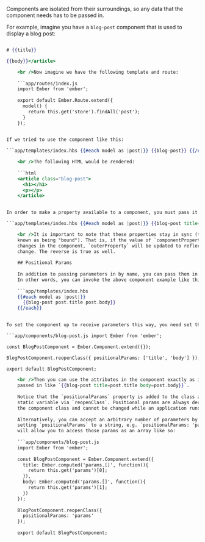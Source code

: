 Components are isolated from their surroundings, so any data that the component needs has to be passed in.

For example, imagine you have a `blog-post` component that is used to display a blog post:

```app/templates/components/blog-post.hbs <article class="blog-post"> 

# {{title}}

{{body}}</article>

    <br />Now imagine we have the following template and route:
    
    ```app/routes/index.js
    import Ember from 'ember';
    
    export default Ember.Route.extend({
      model() {
        return this.get('store').findAll('post');
      }
    });
    

If we tried to use the component like this:

```app/templates/index.hbs {{#each model as |post|}} {{blog-post}} {{/each}}

    <br />The following HTML would be rendered:
    
    ```html
    <article class="blog-post">
      <h1></h1>
      <p></p>
    </article>
    

In order to make a property available to a component, you must pass it in like this:

```app/templates/index.hbs {{#each model as |post|}} {{blog-post title=post.title body=post.body}} {{/each}}

    <br />It is important to note that these properties stay in sync (technically
    known as being "bound"). That is, if the value of `componentProperty`
    changes in the component, `outerProperty` will be updated to reflect that
    change. The reverse is true as well.
    
    ## Positional Params
    
    In addition to passing parameters in by name, you can pass them in by position.
    In other words, you can invoke the above component example like this:
    
    ```app/templates/index.hbs
    {{#each model as |post|}}
      {{blog-post post.title post.body}}
    {{/each}}
    

To set the component up to receive parameters this way, you need set the [`positionalParams`](http://emberjs.com/api/classes/Ember.Component.html#property_positionalParams) attribute in your component class.

```app/components/blog-post.js import Ember from 'ember';

const BlogPostComponent = Ember.Component.extend({});

BlogPostComponent.reopenClass({ positionalParams: ['title', 'body'] });

export default BlogPostComponent;

    <br />Then you can use the attributes in the component exactly as if they had been
    passed in like `{{blog-post title=post.title body=post.body}}`.
    
    Notice that the `positionalParams` property is added to the class as a
    static variable via `reopenClass`. Positional params are always declared on
    the component class and cannot be changed while an application runs.
    
    Alternatively, you can accept an arbitrary number of parameters by
    setting `positionalParams` to a string, e.g. `positionalParams: 'params'`. This
    will allow you to access those params as an array like so:
    
    ```app/components/blog-post.js
    import Ember from 'ember';
    
    const BlogPostComponent = Ember.Component.extend({
      title: Ember.computed('params.[]', function(){
        return this.get('params')[0];
      }),
      body: Ember.computed('params.[]', function(){
        return this.get('params')[1];
      })
    });
    
    BlogPostComponent.reopenClass({
      positionalParams: 'params'
    });
    
    export default BlogPostComponent;